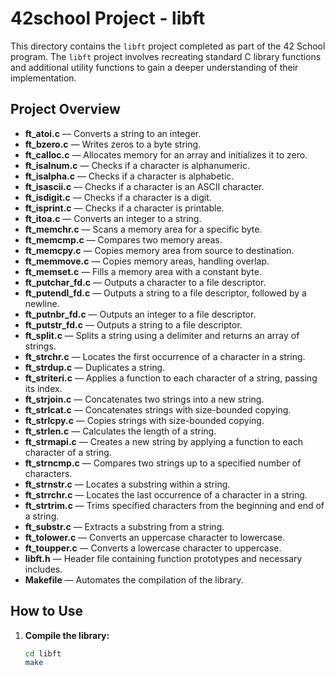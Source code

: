# 42school Project - libft

This directory contains the `libft` project completed as part of the 42 School program. The `libft` project involves recreating standard C library functions and additional utility functions to gain a deeper understanding of their implementation.

## Project Overview

- **ft_atoi.c** — Converts a string to an integer.
- **ft_bzero.c** — Writes zeros to a byte string.
- **ft_calloc.c** — Allocates memory for an array and initializes it to zero.
- **ft_isalnum.c** — Checks if a character is alphanumeric.
- **ft_isalpha.c** — Checks if a character is alphabetic.
- **ft_isascii.c** — Checks if a character is an ASCII character.
- **ft_isdigit.c** — Checks if a character is a digit.
- **ft_isprint.c** — Checks if a character is printable.
- **ft_itoa.c** — Converts an integer to a string.
- **ft_memchr.c** — Scans a memory area for a specific byte.
- **ft_memcmp.c** — Compares two memory areas.
- **ft_memcpy.c** — Copies memory area from source to destination.
- **ft_memmove.c** — Copies memory areas, handling overlap.
- **ft_memset.c** — Fills a memory area with a constant byte.
- **ft_putchar_fd.c** — Outputs a character to a file descriptor.
- **ft_putendl_fd.c** — Outputs a string to a file descriptor, followed by a newline.
- **ft_putnbr_fd.c** — Outputs an integer to a file descriptor.
- **ft_putstr_fd.c** — Outputs a string to a file descriptor.
- **ft_split.c** — Splits a string using a delimiter and returns an array of strings.
- **ft_strchr.c** — Locates the first occurrence of a character in a string.
- **ft_strdup.c** — Duplicates a string.
- **ft_striteri.c** — Applies a function to each character of a string, passing its index.
- **ft_strjoin.c** — Concatenates two strings into a new string.
- **ft_strlcat.c** — Concatenates strings with size-bounded copying.
- **ft_strlcpy.c** — Copies strings with size-bounded copying.
- **ft_strlen.c** — Calculates the length of a string.
- **ft_strmapi.c** — Creates a new string by applying a function to each character of a string.
- **ft_strncmp.c** — Compares two strings up to a specified number of characters.
- **ft_strnstr.c** — Locates a substring within a string.
- **ft_strrchr.c** — Locates the last occurrence of a character in a string.
- **ft_strtrim.c** — Trims specified characters from the beginning and end of a string.
- **ft_substr.c** — Extracts a substring from a string.
- **ft_tolower.c** — Converts an uppercase character to lowercase.
- **ft_toupper.c** — Converts a lowercase character to uppercase.
- **libft.h** — Header file containing function prototypes and necessary includes.
- **Makefile** — Automates the compilation of the library.

## How to Use

1. **Compile the library:**

   ```bash
   cd libft
   make
